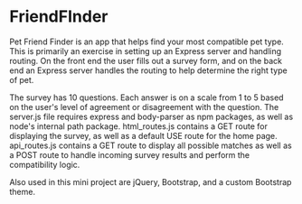 # FriendFInder
Pet Friend Finder is an app that helps find your most compatible pet type. This is primarily an exercise in setting up an Express server and handling routing. On the front end the user fills out a survey form, and on the back end an Express server handles the routing to help determine the right type of pet.

The survey has 10 questions. Each answer is on a scale from 1 to 5 based on the user's level of agreement or disagreement with the question. The server.js file requires express and body-parser as npm packages, as well as node's internal path package. html_routes.js contains a GET route for displaying the survey, as well as a default USE route for the home page. api_routes.js contains a GET route to display all possible matches as well as a POST route to handle incoming survey results and perform the compatibility logic.

Also used in this mini project are jQuery, Bootstrap, and a custom Bootstrap theme.

